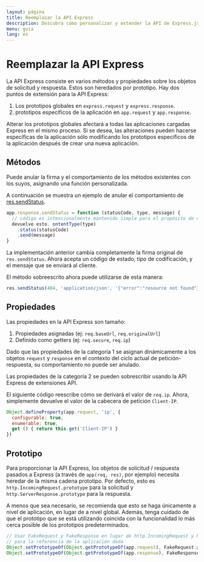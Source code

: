 ```yaml
---
layout: página
title: Reemplazar la API Express
description: Descubra cómo personalizar y extender la API de Express.js reemplazando métodos y propiedades en los objetos de solicitud y respuesta usando prototipos.
menu: guía
lang: es
---
```


<div id="page-doc" markdown="1">

# Reemplazar la API Express

La API Express consiste en varios métodos y propiedades sobre los objetos de solicitud y respuesta. Estos son heredados por prototipo. Hay dos puntos de extensión para la API Express:

1. Los prototipos globales en `express.request` y `express.response`.
2. prototipos específicos de la aplicación en `app.request` y `app.response`.

Alterar los prototipos globales afectará a todas las aplicaciones cargadas Express en el mismo proceso. Si se desea, las alteraciones pueden hacerse específicas de la aplicación sólo modificando los prototipos específicos de la aplicación después de crear una nueva aplicación.

## Métodos

Puede anular la firma y el comportamiento de los métodos existentes con los suyos, asignando una función personalizada.

A continuación se muestra un ejemplo de anular el comportamiento de [res.sendStatus](/4x/api.html#res.sendStatus).

```js
app.response.sendStatus = function (statusCode, type, message) {
  // código es intencionalmente mantenido simple para el propósito de demostración
  devuelve esto. ontentType(type)
    .status(statusCode)
    .send(message)
}
```

La implementación anterior cambia completamente la firma original de `res.sendStatus`. Ahora acepta un código de estado, tipo de codificación, y el mensaje que se enviará al cliente.

El método sobreescrito ahora puede utilizarse de esta manera:

```js
res.sendStatus(404, 'application/json', '{"error":"resource not found"}')
```

## Propiedades

Las propiedades en la API Express son tamaño:

1. Propiedades asignadas (ej: `req.baseUrl`, `req.originalUrl`)
2. Definido como getters (ej: `req.secure`, `req.ip`)

Dado que las propiedades de la categoría 1 se asignan dinámicamente a los objetos `request` y `response` en el contexto del ciclo actual de petición-respuesta, su comportamiento no puede ser anulado.

Las propiedades de la categoría 2 se pueden sobrescribir usando la API Express de extensiones API.

El siguiente código reescribe cómo se derivará el valor de `req.ip`. Ahora, simplemente devuelve el valor de la cabecera de petición `Client-IP`.

```js
Object.defineProperty(app.request, 'ip', {
  configurable: true,
  enumerable: true,
  get () { return this.get('Client-IP') }
})
```

## Prototipo

Para proporcionar la API Express, los objetos de solicitud / respuesta pasados a Express (a través de `app(req, res)`, por ejemplo) necesita heredar de la misma cadena prototipo. Por defecto, esto es `http.IncomingRequest.prototype` para la solicitud y `http.ServerResponse.prototype` para la respuesta.

A menos que sea necesario, se recomienda que esto se haga únicamente a nivel de aplicación, en lugar de a nivel global. Además, tenga cuidado de que el prototipo que se está utilizando coincida con la funcionalidad lo más cerca posible de los prototipos predeterminados.

```js
// Usar FakeRequest y FakeResponse en lugar de http.IncomingRequest y http.ServerResponse
// para la referencia de la aplicación dada
Object.setPrototypeOf(Object.getPrototypeOf(app.request), FakeRequest.prototype)
Object.setPrototypeOf(Object.getPrototypeOf(app.response), FakeResponse.prototype)
```

</div>
